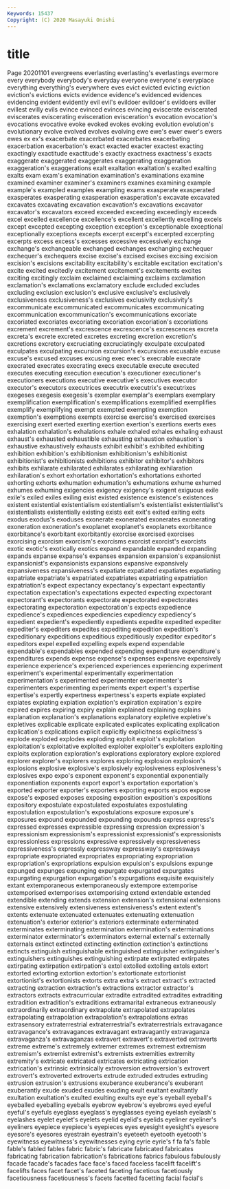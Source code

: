 ```yaml
---
Keywords: 15437
Copyright: (C) 2020 Masayuki Onishi
---
```


# title
Page 20201101
evergreens everlasting everlasting's everlastings evermore every everybody everybody's
everyday everyone everyone's everyplace everything everything's everywhere eves evict evicted
evicting eviction eviction's evictions evicts evidence evidence's evidenced evidences evidencing
evident evidently evil evil's evildoer evildoer's evildoers eviller evillest evilly
evils evince evinced evinces evincing eviscerate eviscerated eviscerates eviscerating evisceration
evisceration's evocation evocation's evocations evocative evoke evoked evokes evoking evolution
evolution's evolutionary evolve evolved evolves evolving ewe ewe's ewer ewer's
ewers ewes ex ex's exacerbate exacerbated exacerbates exacerbating exacerbation exacerbation's
exact exacted exacter exactest exacting exactingly exactitude exactitude's exactly exactness
exactness's exacts exaggerate exaggerated exaggerates exaggerating exaggeration exaggeration's exaggerations exalt
exaltation exaltation's exalted exalting exalts exam exam's examination examination's examinations
examine examined examiner examiner's examiners examines examining example example's exampled
examples exampling exams exasperate exasperated exasperates exasperating exasperation exasperation's excavate
excavated excavates excavating excavation excavation's excavations excavator excavator's excavators exceed
exceeded exceeding exceedingly exceeds excel excelled excellence excellence's excellent excellently
excelling excels except excepted excepting exception exception's exceptionable exceptional exceptionally
exceptions excepts excerpt excerpt's excerpted excerpting excerpts excess excess's excesses
excessive excessively exchange exchange's exchangeable exchanged exchanges exchanging exchequer exchequer's
exchequers excise excise's excised excises excising excision excision's excisions excitability
excitability's excitable excitation excitation's excite excited excitedly excitement excitement's excitements
excites exciting excitingly exclaim exclaimed exclaiming exclaims exclamation exclamation's exclamations
exclamatory exclude excluded excludes excluding exclusion exclusion's exclusive exclusive's exclusively
exclusiveness exclusiveness's exclusives exclusivity exclusivity's excommunicate excommunicated excommunicates excommunicating excommunication
excommunication's excommunications excoriate excoriated excoriates excoriating excoriation excoriation's excoriations excrement
excrement's excrescence excrescence's excrescences excreta excreta's excrete excreted excretes excreting
excretion excretion's excretions excretory excruciating excruciatingly exculpate exculpated exculpates exculpating
excursion excursion's excursions excusable excuse excuse's excused excuses excusing exec
exec's execrable execrate execrated execrates execrating execs executable execute executed
executes executing execution execution's executioner executioner's executioners executions executive executive's
executives executor executor's executors executrices executrix executrix's executrixes exegeses exegesis
exegesis's exemplar exemplar's exemplars exemplary exemplification exemplification's exemplifications exemplified exemplifies
exemplify exemplifying exempt exempted exempting exemption exemption's exemptions exempts exercise
exercise's exercised exercises exercising exert exerted exerting exertion exertion's exertions
exerts exes exhalation exhalation's exhalations exhale exhaled exhales exhaling exhaust
exhaust's exhausted exhaustible exhausting exhaustion exhaustion's exhaustive exhaustively exhausts exhibit
exhibit's exhibited exhibiting exhibition exhibition's exhibitionism exhibitionism's exhibitionist exhibitionist's exhibitionists
exhibitions exhibitor exhibitor's exhibitors exhibits exhilarate exhilarated exhilarates exhilarating exhilaration
exhilaration's exhort exhortation exhortation's exhortations exhorted exhorting exhorts exhumation exhumation's
exhumations exhume exhumed exhumes exhuming exigencies exigency exigency's exigent exiguous
exile exile's exiled exiles exiling exist existed existence existence's existences
existent existential existentialism existentialism's existentialist existentialist's existentialists existentially existing exists
exit exit's exited exiting exits exodus exodus's exoduses exonerate exonerated
exonerates exonerating exoneration exoneration's exoplanet exoplanet's exoplanets exorbitance exorbitance's exorbitant
exorbitantly exorcise exorcised exorcises exorcising exorcism exorcism's exorcisms exorcist exorcist's
exorcists exotic exotic's exotically exotics expand expandable expanded expanding expands
expanse expanse's expanses expansion expansion's expansionist expansionist's expansionists expansions expansive
expansively expansiveness expansiveness's expatiate expatiated expatiates expatiating expatriate expatriate's expatriated
expatriates expatriating expatriation expatriation's expect expectancy expectancy's expectant expectantly expectation
expectation's expectations expected expecting expectorant expectorant's expectorants expectorate expectorated expectorates
expectorating expectoration expectoration's expects expedience expedience's expediences expediencies expediency expediency's
expedient expedient's expediently expedients expedite expedited expediter expediter's expediters expedites
expediting expedition expedition's expeditionary expeditions expeditious expeditiously expeditor expeditor's expeditors
expel expelled expelling expels expend expendable expendable's expendables expended expending
expenditure expenditure's expenditures expends expense expense's expenses expensive expensively experience
experience's experienced experiences experiencing experiment experiment's experimental experimentally experimentation experimentation's
experimented experimenter experimenter's experimenters experimenting experiments expert expert's expertise expertise's
expertly expertness expertness's experts expiate expiated expiates expiating expiation expiation's
expiration expiration's expire expired expires expiring expiry explain explained explaining
explains explanation explanation's explanations explanatory expletive expletive's expletives explicable explicate
explicated explicates explicating explication explication's explications explicit explicitly explicitness explicitness's
explode exploded explodes exploding exploit exploit's exploitation exploitation's exploitative exploited
exploiter exploiter's exploiters exploiting exploits exploration exploration's explorations exploratory explore
explored explorer explorer's explorers explores exploring explosion explosion's explosions explosive
explosive's explosively explosiveness explosiveness's explosives expo expo's exponent exponent's exponential
exponentially exponentiation exponents export export's exportation exportation's exported exporter exporter's
exporters exporting exports expos expose expose's exposed exposes exposing exposition
exposition's expositions expository expostulate expostulated expostulates expostulating expostulation expostulation's expostulations
exposure exposure's exposures expound expounded expounding expounds express express's expressed
expresses expressible expressing expression expression's expressionism expressionism's expressionist expressionist's expressionists
expressionless expressions expressive expressively expressiveness expressiveness's expressly expressway expressway's expressways
expropriate expropriated expropriates expropriating expropriation expropriation's expropriations expulsion expulsion's expulsions
expunge expunged expunges expunging expurgate expurgated expurgates expurgating expurgation expurgation's
expurgations exquisite exquisitely extant extemporaneous extemporaneously extempore extemporise extemporised extemporises
extemporising extend extendable extended extendible extending extends extension extension's extensional
extensions extensive extensively extensiveness extensiveness's extent extent's extents extenuate extenuated
extenuates extenuating extenuation extenuation's exterior exterior's exteriors exterminate exterminated exterminates
exterminating extermination extermination's exterminations exterminator exterminator's exterminators external external's externally
externals extinct extincted extincting extinction extinction's extinctions extincts extinguish extinguishable
extinguished extinguisher extinguisher's extinguishers extinguishes extinguishing extirpate extirpated extirpates extirpating
extirpation extirpation's extol extolled extolling extols extort extorted extorting extortion
extortion's extortionate extortionist extortionist's extortionists extorts extra extra's extract extract's
extracted extracting extraction extraction's extractions extractor extractor's extractors extracts extracurricular
extradite extradited extradites extraditing extradition extradition's extraditions extramarital extraneous extraneously
extraordinarily extraordinary extrapolate extrapolated extrapolates extrapolating extrapolation extrapolation's extrapolations extras
extrasensory extraterrestrial extraterrestrial's extraterrestrials extravagance extravagance's extravagances extravagant extravagantly extravaganza
extravaganza's extravaganzas extravert extravert's extraverted extraverts extreme extreme's extremely extremer
extremes extremest extremism extremism's extremist extremist's extremists extremities extremity extremity's
extricate extricated extricates extricating extrication extrication's extrinsic extrinsically extroversion extroversion's
extrovert extrovert's extroverted extroverts extrude extruded extrudes extruding extrusion extrusion's
extrusions exuberance exuberance's exuberant exuberantly exude exuded exudes exuding exult
exultant exultantly exultation exultation's exulted exulting exults eye eye's eyeball
eyeball's eyeballed eyeballing eyeballs eyebrow eyebrow's eyebrows eyed eyeful eyeful's
eyefuls eyeglass eyeglass's eyeglasses eyeing eyelash eyelash's eyelashes eyelet eyelet's
eyelets eyelid eyelid's eyelids eyeliner eyeliner's eyeliners eyepiece eyepiece's eyepieces
eyes eyesight eyesight's eyesore eyesore's eyesores eyestrain eyestrain's eyeteeth eyetooth
eyetooth's eyewitness eyewitness's eyewitnesses eying eyrie eyrie's f fa fa's
fable fable's fabled fables fabric fabric's fabricate fabricated fabricates fabricating
fabrication fabrication's fabrications fabrics fabulous fabulously facade facade's facades face
face's faced faceless facelift facelift's facelifts faces facet facet's faceted
faceting facetious facetiously facetiousness facetiousness's facets facetted facetting facial facial's
